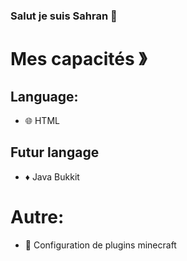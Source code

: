 ### Salut je suis Sahran 👋

# Mes capacités 》

## Language:
- 🌐 HTML
## Futur langage
- ♦️ Java Bukkit
# Autre:
- 🎈 Configuration de plugins minecraft
